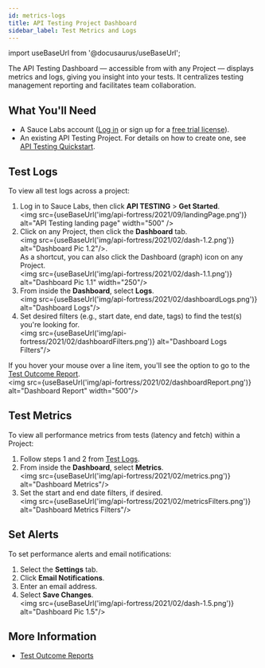 ```yaml
---
id: metrics-logs
title: API Testing Project Dashboard
sidebar_label: Test Metrics and Logs
---
```


import useBaseUrl from '@docusaurus/useBaseUrl';

The API Testing Dashboard &#8212; accessible from with any Project &#8212; displays metrics and logs, giving you insight into your tests. It centralizes testing management reporting and facilitates team collaboration.

## What You'll Need

* A Sauce Labs account ([Log in](https://accounts.saucelabs.com/am/XUI/#login/) or sign up for a [free trial license](https://saucelabs.com/sign-up)).
* An existing API Testing Project. For details on how to create one, see [API Testing Quickstart](/api-testing/quickstart/).


## Test Logs

To view all test logs across a project:

1. Log in to Sauce Labs, then click **API TESTING** > **Get Started**.<br/><img src={useBaseUrl('img/api-fortress/2021/09/landingPage.png')} alt="API Testing landing page" width="500" />
2. Click on any Project, then click the **Dashboard** tab.<br/><img src={useBaseUrl('img/api-fortress/2021/02/dash-1.2.png')} alt="Dashboard Pic 1.2"/>.<br/>
  As a shortcut, you can also click the Dashboard (graph) icon on any Project.<br/><img src={useBaseUrl('img/api-fortress/2021/02/dash-1.1.png')} alt="Dashboard Pic 1.1" width="250"/>
3. From inside the **Dashboard**, select **Logs**.<br/><img src={useBaseUrl('img/api-fortress/2021/02/dashboardLogs.png')} alt="Dashboard Logs"/>
4. Set desired filters (e.g., start date, end date, tags) to find the test(s) you're looking for.<br/><img src={useBaseUrl('img/api-fortress/2021/02/dashboardFilters.png')} alt="Dashboard Logs Filters"/>

If you hover your mouse over a line item, you'll see the option to go to the [Test Outcome Report](/api-testing/test-reports/).<br/><img src={useBaseUrl('img/api-fortress/2021/02/dashboardReport.png')} alt="Dashboard Report" width="500"/>


## Test Metrics

To view all performance metrics from tests (latency and fetch) within a Project:

1. Follow steps 1 and 2 from [Test Logs](#test-logs).
2. From inside the **Dashboard**, select **Metrics**.<br/><img src={useBaseUrl('img/api-fortress/2021/02/metrics.png')} alt="Dashboard Metrics"/>
3. Set the start and end date filters, if desired.<br/><img src={useBaseUrl('img/api-fortress/2021/02/metricsFilters.png')} alt="Dashboard Metrics Filters"/>


## Set Alerts
To set performance alerts and email notifications:
1. Select the **Settings** tab.
1. Click **Email Notifications**.
1. Enter an email address.
1. Select **Save Changes**.<br/><img src={useBaseUrl('img/api-fortress/2021/02/dash-1.5.png')} alt="Dashboard Pic 1.5"/>


## More Information

- [Test Outcome Reports](/api-testing/test-reports)
